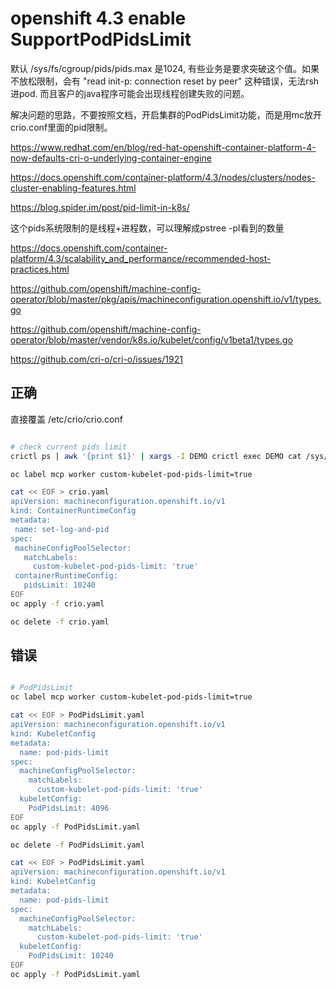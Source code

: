 # openshift 4.3 enable SupportPodPidsLimit

默认 /sys/fs/cgroup/pids/pids.max 是1024, 有些业务是要求突破这个值。如果不放松限制，会有 "read init-p: connection reset by peer" 这种错误，无法rsh进pod. 而且客户的java程序可能会出现线程创建失败的问题。

解决问题的思路，不要按照文档，开启集群的PodPidsLimit功能，而是用mc放开crio.conf里面的pid限制。

https://www.redhat.com/en/blog/red-hat-openshift-container-platform-4-now-defaults-cri-o-underlying-container-engine

https://docs.openshift.com/container-platform/4.3/nodes/clusters/nodes-cluster-enabling-features.html

https://blog.spider.im/post/pid-limit-in-k8s/

这个pids系统限制的是线程+进程数，可以理解成pstree -pl看到的数量

https://docs.openshift.com/container-platform/4.3/scalability_and_performance/recommended-host-practices.html

https://github.com/openshift/machine-config-operator/blob/master/pkg/apis/machineconfiguration.openshift.io/v1/types.go

https://github.com/openshift/machine-config-operator/blob/master/vendor/k8s.io/kubelet/config/v1beta1/types.go

https://github.com/cri-o/cri-o/issues/1921

## 正确

直接覆盖 /etc/crio/crio.conf

```bash

# check current pids limit
crictl ps | awk '{print $1}' | xargs -I DEMO crictl exec DEMO cat /sys/fs/cgroup/pids/pids.max

oc label mcp worker custom-kubelet-pod-pids-limit=true

cat << EOF > crio.yaml
apiVersion: machineconfiguration.openshift.io/v1
kind: ContainerRuntimeConfig
metadata:
 name: set-log-and-pid
spec:
 machineConfigPoolSelector:
   matchLabels:
     custom-kubelet-pod-pids-limit: 'true'
 containerRuntimeConfig:
   pidsLimit: 10240
EOF
oc apply -f crio.yaml

oc delete -f crio.yaml

```

## 错误

```bash

# PodPidsLimit
oc label mcp worker custom-kubelet-pod-pids-limit=true

cat << EOF > PodPidsLimit.yaml
apiVersion: machineconfiguration.openshift.io/v1
kind: KubeletConfig
metadata:
  name: pod-pids-limit
spec:
  machineConfigPoolSelector:
    matchLabels:
      custom-kubelet-pod-pids-limit: 'true'
  kubeletConfig:
    PodPidsLimit: 4096
EOF
oc apply -f PodPidsLimit.yaml

oc delete -f PodPidsLimit.yaml

cat << EOF > PodPidsLimit.yaml
apiVersion: machineconfiguration.openshift.io/v1
kind: KubeletConfig
metadata:
  name: pod-pids-limit
spec:
  machineConfigPoolSelector:
    matchLabels:
      custom-kubelet-pod-pids-limit: 'true'
  kubeletConfig:
    PodPidsLimit: 10240
EOF
oc apply -f PodPidsLimit.yaml

```